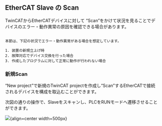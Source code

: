 ## EtherCAT Slave の Scan

TwinCATからEtherCATデバイスに対して “Scan”をかけて状況を見ることでデバイスのエラー・動作異常の原因を確認できる場合があります。

```{note}

本節は、下記の状況でエラー・動作異常がある場合を想定しています。

1. 装置の新規立上げ時
2. 故障対応でデバイス交換を行った場合
3. 作成したプログラムに対して正常に動作が行われない場合
```

### 新規Scan

“New project”で新規のTwinCAT projectを作成し“Scan”するEtherCATで接続されるデバイスを構成を取込むことができます。

次図の通りの操作で、Slaveをスキャンし、PLCをRUNモードへ遷移させることができます。

![](2023-04-06-15-26-06.png){align=center width=500px}

